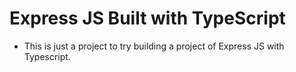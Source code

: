 # Express JS Built with TypeScript

* This is just a project to try building a project of Express JS with Typescript.